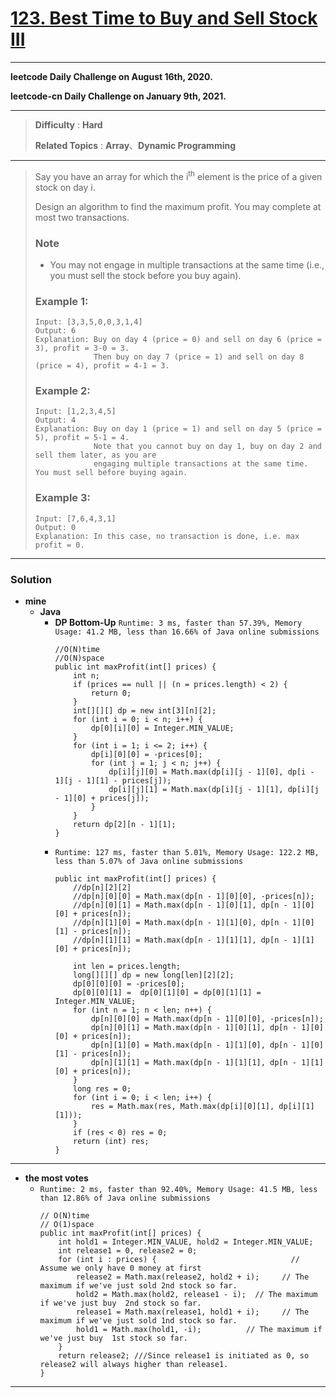 # [123. Best Time to Buy and Sell Stock III](https://leetcode.com/problems/best-time-to-buy-and-sell-stock-iii/)

---

**leetcode Daily Challenge on August 16th, 2020.**

**leetcode-cn Daily Challenge on January 9th, 2021.**

---

> **Difficulty** : **Hard**
> 
> **Related Topics** : **Array**、**Dynamic Programming**

---
  
> Say you have an array for which the i<sup>th</sup> element is the price of a given stock on day i.
> 
> Design an algorithm to find the maximum profit. You may complete at most two transactions.
> 
> ### Note
> * You may not engage in multiple transactions at the same time (i.e., you must sell the stock before you buy again).
> 
> ### Example 1:
> ```
> Input: [3,3,5,0,0,3,1,4]
> Output: 6
> Explanation: Buy on day 4 (price = 0) and sell on day 6 (price = 3), profit = 3-0 = 3.
>              Then buy on day 7 (price = 1) and sell on day 8 (price = 4), profit = 4-1 = 3.
> ```
> 
> ### Example 2:
> ```
> Input: [1,2,3,4,5]
> Output: 4
> Explanation: Buy on day 1 (price = 1) and sell on day 5 (price = 5), profit = 5-1 = 4.
>              Note that you cannot buy on day 1, buy on day 2 and sell them later, as you are
>              engaging multiple transactions at the same time. You must sell before buying again.
> ```
> 
> ### Example 3:
> ```
> Input: [7,6,4,3,1]
> Output: 0
> Explanation: In this case, no transaction is done, i.e. max profit = 0.
> ```

---

### Solution
* **mine**
  * **Java**
    * **DP Bottom-Up** `Runtime: 3 ms, faster than 57.39%, Memory Usage: 41.2 MB, less than 16.66% of Java online submissions`
      ```
      //O(N)time
      //O(N)space
      public int maxProfit(int[] prices) {
          int n;
          if (prices == null || (n = prices.length) < 2) {
              return 0;
          }
          int[][][] dp = new int[3][n][2];
          for (int i = 0; i < n; i++) {
              dp[0][i][0] = Integer.MIN_VALUE;
          }
          for (int i = 1; i <= 2; i++) {
              dp[i][0][0] = -prices[0];
              for (int j = 1; j < n; j++) {
                  dp[i][j][0] = Math.max(dp[i][j - 1][0], dp[i - 1][j - 1][1] - prices[j]);
                  dp[i][j][1] = Math.max(dp[i][j - 1][1], dp[i][j - 1][0] + prices[j]);
              }
          }
          return dp[2][n - 1][1];
      }
      ```
    * `Runtime: 127 ms, faster than 5.01%, Memory Usage: 122.2 MB, less than 5.07% of Java online submissions`
      ```
      public int maxProfit(int[] prices) {
          //dp[n][2][2]   
          //dp[n][0][0] = Math.max(dp[n - 1][0][0], -prices[n]);
          //dp[n][0][1] = Math.max(dp[n - 1][0][1], dp[n - 1][0][0] + prices[n]);
          //dp[n][1][0] = Math.max(dp[n - 1][1][0], dp[n - 1][0][1] - prices[n]);
          //dp[n][1][1] = Math.max(dp[n - 1][1][1], dp[n - 1][1][0] + prices[n]);

          int len = prices.length;
          long[][][] dp = new long[len][2][2];
          dp[0][0][0] = -prices[0];
          dp[0][0][1] =  dp[0][1][0] = dp[0][1][1] = Integer.MIN_VALUE;
          for (int n = 1; n < len; n++) {
              dp[n][0][0] = Math.max(dp[n - 1][0][0], -prices[n]);
              dp[n][0][1] = Math.max(dp[n - 1][0][1], dp[n - 1][0][0] + prices[n]);
              dp[n][1][0] = Math.max(dp[n - 1][1][0], dp[n - 1][0][1] - prices[n]);
              dp[n][1][1] = Math.max(dp[n - 1][1][1], dp[n - 1][1][0] + prices[n]);
          }
          long res = 0;
          for (int i = 0; i < len; i++) {
              res = Math.max(res, Math.max(dp[i][0][1], dp[i][1][1]));
          }
          if (res < 0) res = 0;
          return (int) res;
      }
      ```
      
---

* **the most votes**
  * `Runtime: 2 ms, faster than 92.40%, Memory Usage: 41.5 MB, less than 12.86% of Java online submissions`
    ```
    // O(N)time
    // O(1)space
    public int maxProfit(int[] prices) {
        int hold1 = Integer.MIN_VALUE, hold2 = Integer.MIN_VALUE;
        int release1 = 0, release2 = 0;
        for (int i : prices) {                              // Assume we only have 0 money at first
            release2 = Math.max(release2, hold2 + i);     // The maximum if we've just sold 2nd stock so far.
            hold2 = Math.max(hold2, release1 - i);  // The maximum if we've just buy  2nd stock so far.
            release1 = Math.max(release1, hold1 + i);     // The maximum if we've just sold 1nd stock so far.
            hold1 = Math.max(hold1, -i);          // The maximum if we've just buy  1st stock so far. 
        }
        return release2; ///Since release1 is initiated as 0, so release2 will always higher than release1.
    }
    ```


---
